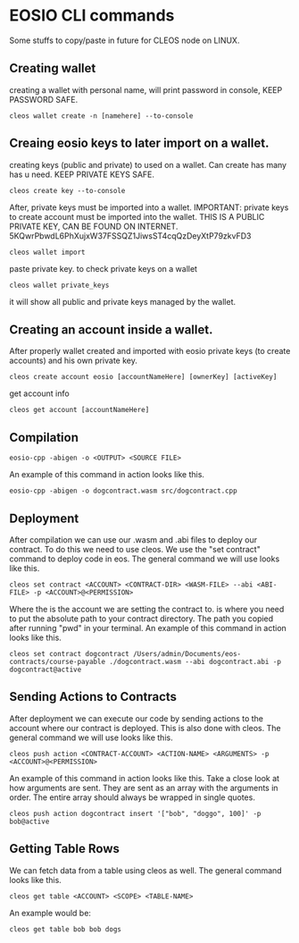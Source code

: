 # EOSIO CLI commands

Some stuffs to copy/paste in future for CLEOS node on LINUX.

## Creating wallet

creating a wallet with personal name, will print password in console, KEEP PASSWORD SAFE.
```
cleos wallet create -n [namehere] --to-console
```
## Creaing eosio keys to later import on a wallet.
creating keys (public and private) to used on a wallet. Can create has many has u need. KEEP PRIVATE KEYS SAFE.
```
cleos create key --to-console
```
After, private keys must be imported into a wallet.
IMPORTANT: private keys to create account must be imported into the wallet. THIS IS A PUBLIC PRIVATE KEY, CAN BE FOUND ON INTERNET.
5KQwrPbwdL6PhXujxW37FSSQZ1JiwsST4cqQzDeyXtP79zkvFD3
```
cleos wallet import
```
paste private key.
to check private keys on a wallet
```
cleos wallet private_keys
```
it will show all public and private keys managed by the wallet.

## Creating an account inside a wallet.
After properly wallet created and imported with eosio private keys (to create accounts) and his own private key.
```
cleos create account eosio [accountNameHere] [ownerKey] [activeKey]
```
get account info
```
cleos get account [accountNameHere]
```
## Compilation

```
eosio-cpp -abigen -o <OUTPUT> <SOURCE FILE>
```
An example of this command in action looks like this.
```
eosio-cpp -abigen -o dogcontract.wasm src/dogcontract.cpp
```
## Deployment
After compilation we can use our .wasm and .abi files to deploy our contract. To do this we need to use cleos. 
We use the "set contract" command to deploy code in eos. The general command we will use looks like this.
```
cleos set contract <ACCOUNT> <CONTRACT-DIR> <WASM-FILE> --abi <ABI-FILE> -p <ACCOUNT>@<PERMISSION>
```
Where the <ACCOUNT> is the account we are setting the contract to. 
<CONTRACT DIR> is where you need to put the absolute path to your contract directory. 
The path you copied after running "pwd" in your terminal. An example of this command in action looks like this.
```
cleos set contract dogcontract /Users/admin/Documents/eos-contracts/course-payable ./dogcontract.wasm --abi dogcontract.abi -p dogcontract@active
```

## Sending Actions to Contracts
After deployment we can execute our code by sending actions to the account where our contract is deployed. 
This is also done with cleos. The general command we will use looks like this.
```
cleos push action <CONTRACT-ACCOUNT> <ACTION-NAME> <ARGUMENTS> -p <ACCOUNT>@<PERMISSION>
```
An example of this command in action looks like this. Take a close look at how arguments are sent. They are sent as an array with the arguments in order. The entire array should always be wrapped in single quotes.
```
cleos push action dogcontract insert '["bob", "doggo", 100]' -p bob@active
```

## Getting Table Rows
We can fetch data from a table using cleos as well. The general command looks like this.
```
cleos get table <ACCOUNT> <SCOPE> <TABLE-NAME>
```
An example would be:
```
cleos get table bob bob dogs
```
